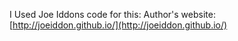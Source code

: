I Used Joe Iddons code for this: 
Author's website:
[http://joeiddon.github.io/](http://joeiddon.github.io/)
